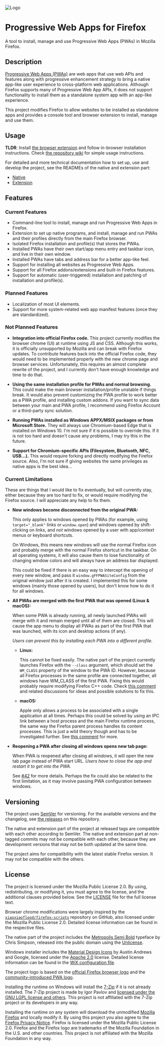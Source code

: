 ![Logo](https://gist.githubusercontent.com/filips123/6f2a9eaf9261754110b361aabe6dff62/raw/c8e01c88fe6b7112579d4564907a1d75f07d5c5d/firefoxpwa.svg)

Progressive Web Apps for Firefox
================================

A tool to install, manage and use Progressive Web Apps (PWAs) in Mozilla Firefox.

## Description

[Progressive Web Apps (PWAs)](https://developer.mozilla.org/docs/Web/Progressive_web_apps) are web apps that use web APIs and features along with progressive enhancement strategy to bring a native app-like user experience to cross-platform web applications. Although Firefox supports many of Progressive Web App APIs, it does not support functionality to install them as a standalone system app with an app-like experience.

This project modifies Firefox to allow websites to be installed as standalone apps and provides a console tool and browser extension to install, manage and use them.

## Usage

**TLDR**: Install [the browser extension](https://addons.mozilla.org/firefox/addon/firefoxpwa/) and follow in-browser installation instructions. Check [the repository wiki](https://github.com/filips123/FirefoxPWA/wiki) for simple usage instructions.

For detailed and more technical documentation how to set up, use and develop the project, see the READMEs of the native and extension part:

* [Native](native/README.md)
* [Extension](extension/README.md)

## Features

### Current Features

* Command-line tool to install, manage and run Progressive Web Apps in Firefox.
* Extension to set up native programs, and install, manage and run PWAs and their profiles directly from the main Firefox browser.
* Isolated Firefox installation and profile(s) that stores the PWAs.
* Installed PWAs have their own start/app menu entry and taskbar icon, and live in their own window.
* Installed PWAs have tabs and address bar for a better app-like feel.
* Support for installing all websites as Progressive Web Apps.
* Support for all Firefox addons/extensions and built-in Firefox features.
* Support for automatic (user-triggered) installation and patching of installation and profile(s).

### Planned Features

* Localization of most UI elements.
* Support for more system-related web app manifest features (once they are standardized).

### Not Planned Features

* **Integration into official Firefox code.** This project currently modifies the browser chrome (UI) at runtime using JS and CSS. Although this works, it is officially unsupported by Mozilla and can break with Firefox updates. To contribute features back into the official Firefox code, they would need to be implemented properly with the new chrome page and browser services. Unfortunately, this requires an almost complete rewrite of the project, and I currently don't have enough knowledge and time to do that.

* **Using the same installation profile for PWAs and normal browsing.** This could make the main browser installation/profile unstable if things break. It would also prevent customizing the PWA profile to work better as a PWA profile, and installing custom addons. If you want to sync data between your main and PWA profile, I recommend using Firefox Account or a third-party sync solution.

* **Running PWAs installed as Windows APPX/MSIX packages or from Microsoft Store.** They will always use Chromium-based Edge that is installed on Windows 10. I'm not sure if it is possible to override this. If it is not too hard and doesn't cause any problems, I may try this in the future.

* **Support for Chromium-specific APIs (Filesystem, Bluetooth, NFC, USB...).** This would require forking and directly modifying the Firefox source. Also, I'm not sure if giving websites the same privileges as native apps is the best idea...

### Current Limitations

These are things that I would like to fix eventually, but will currently stay, either because they are too hard to fix, or would require modifying the Firefox source. I will appreciate any help to fix them.

* **New windows become disconnected from the original PWA:**

  This only applies to windows opened by PWAs (for example, using `target="_blank"` links or `window.open`) and windows opened by shift-clicking on links, and *not* windows opened by a user with app/context menus or keyboard shortcuts.

  On Windows, this means new windows will use the normal Firefox icon and probably merge with the normal Firefox shortcut in the taskbar. On all operating systems, it will also cause them to lose functionality of changing window colors and will always have an address bar displayed.

  This could be fixed if there is an easy way to intercept the opening of every new window, and pass it `window.gFFPWASiteConfig` from the original window just after it is created. I implemented this for some windows (mainly those opened by users), but don't know how to do it for all windows.

* **All PWAs are merged with the first PWA that was opened (Linux & macOS):**

  When some PWA is already running, all newly launched PWAs will merge with it and remain merged until all of them are closed. This will cause the app menu to display all PWAs as part of the first PWA that was launched, with its icon and desktop actions (if any).

  *Users can prevent this by installing each PWA into a different profile.*

  * **Linux:**

    This cannot be fixed easily. The native part of the project currently launches Firefox with the `--class` argument, which should set the `WM_CLASS` property of the window to the PWA ID. However, because all Firefox processes in the same profile are connected together, all windows have WM_CLASS of the first PWA. Fixing this would probably require modifying Firefox C++ code. Check [this comment](https://github.com/filips123/FirefoxPWA/issues/33#issuecomment-887382593) and related discussions for ideas and possible solutions to fix this.

  * **macOS:**

    Apple only allows a process to be associated with a single application at all times. Perhaps this could be solved by using an IPC link between a host process and the main Firefox runtime process, the same way the Firefox parent process handles its content processes. This is just a wild theory though and has to be investigated further. See [this comment](https://github.com/filips123/FirefoxPWA/issues/33#issuecomment-888511078) for more.

* **Reopening a PWA after closing all windows opens new tab page:**

  When PWA is reopened after closing all windows, it will open the new tab page instead of PWA start URL. *Users have to close the app and restart it to get into the PWA.*

  See [#42](https://github.com/filips123/FirefoxPWA/issues/42) for more details. Perhaps the fix could also be related to the first limitation, as it may involve passing PWA configuration between windows.

## Versioning

The project uses [SemVer](https://semver.org/) for versioning. For the available versions and the changelog, see [the releases](https://github.com/filips123/FirefoxPWA/releases) on this repository.

The native and extension part of the project at released tags are compatible with each other according to SemVer. The native and extension part at non-tagged commits may not be compatible with each other, because they are development versions that may not be both updated at the same time.

The project aims for compatibility with the latest stable Firefox version. It may not be compatible with the others.

## License

The project is licensed under the Mozilla Public License 2.0. By using, redistributing, or modifying it, you must agree to the license, and the additional clauses provided below. See the [LICENSE](LICENSE) file for the full license text.

Browser chrome modifications were largely inspired by the [`xiaoxiaoflood/firefox-scripts`](https://github.com/xiaoxiaoflood/firefox-scripts) repository on GitHub, also licensed under the Mozilla Public License 2.0. Detailed license information can be found in the respective files.

The native part of the project includes the [Metropolis Semi Bold](https://fontsarena.com/metropolis-by-chris-simpson/) typeface by Chris Simpson, released into the public domain using the [Unlicense](https://unlicense.org/).

Windows installer includes the [Material Design Icons](https://materialdesignicons.com/) by Austin Andrews and Google, licensed under the [Apache 2.0](https://www.apache.org/licenses/LICENSE-2.0) license. Detailed license information can be found in the [WiX configuration file](native/packages/wix/main.wxs).

The project logo is based on the [official Firefox browser logo](https://mozilla.design/firefox/logos-usage) and the [community-introduced PWA logo](https://github.com/webmaxru/progressive-web-apps-logo).

Installing the runtime on Windows will install the [7-Zip](https://7-zip.org/) if it is not already installed. The 7-Zip project is made by Igor Pavlov and [licensed under the GNU LGPL license and others](https://7-zip.org/license.txt). This project is not affiliated with the 7-Zip project or its developers in any way.

Installing the runtime on any system will download the unmodified [Mozilla Firefox](https://www.mozilla.org/firefox/) and locally modify it. By using this project you also agree to the [Firefox Privacy Notice](https://www.mozilla.org/privacy/firefox/). Firefox is licensed under the Mozilla Public License 2.0. Firefox and the Firefox logo are trademarks of the Mozilla Foundation in the U.S. and other countries. This project is not affiliated with the Mozilla Foundation in any way.

